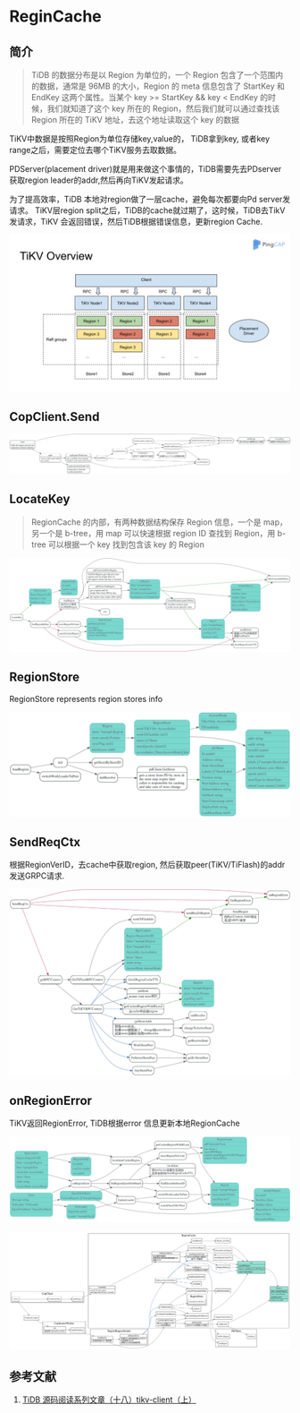 # ReginCache

<!-- toc -->

## 简介

> TiDB 的数据分布是以 Region 为单位的，一个 Region 包含了一个范围内的数据，通常是 96MB 的大小，Region 的 meta 信息包含了 StartKey 和 EndKey 这两个属性。当某个 key >= StartKey && key < EndKey 的时候，我们就知道了这个 key 所在的 Region，然后我们就可以通过查找该 Region 所在的 TiKV 地址，去这个地址读取这个 key 的数据

TiKV中数据是按照Region为单位存储key,value的，
TiDB拿到key, 或者key range之后，需要定位去哪个TiKV服务去取数据。

PDServer(placement driver)就是用来做这个事情的，TiDB需要先去PDserver
获取region leader的addr,然后再向TiKV发起请求。

为了提高效率，TiDB 本地对region做了一层cache，避免每次都要向Pd server发请求。
TiKV层region split之后，TiDB的cache就过期了，这时候，TiDB去TikV发请求，TiKV
会返回错误，然后TiDB根据错误信息，更新region Cache.

![tikv-overview](./tikv-overview.png)

## CopClient.Send

![](./dot/CopClientSend.svg)


## LocateKey

> RegionCache 的内部，有两种数据结构保存 Region 信息，一个是 map，另一个是 b-tree，用 map 可以快速根据 region ID 查找到 Region，用 b-tree 可以根据一个 key 找到包含该 key 的 Region

![](./dot/LocateKey.svg)

## RegionStore

RegionStore represents region stores info

![](./dot/RegionStore.svg)

## SendReqCtx

根据RegionVerID，去cache中获取region, 然后获取peer(TiKV/TiFlash)的addr
发送GRPC请求.

![](./dot/SendReqCtx.svg)

## onRegionError

TiKV返回RegionError, TiDB根据error 信息更新本地RegionCache

![](./dot/onRegionError.svg)

![build cop tasks](./dot/build-cop-tasks.svg)

## 参考文献

1. [TiDB 源码阅读系列文章（十八）tikv-client（上）](https://pingcap.com/blog-cn/tidb-source-code-reading-18/)
